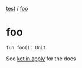 [test](test/index) / [foo](test/foo)

# foo

`fun foo(): Unit`

See [kotlin.apply](#) for the docs

